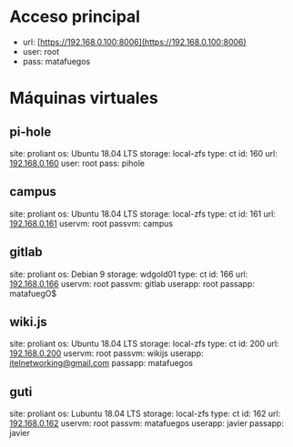 <!-- TITLE: Proliant -->
<!-- SUBTITLE: Datos sobre el servidor Proliant -->

# Acceso principal
* url: [https://192.168.0.100:8006](https://192.168.0.100:8006)
* user: root
* pass: matafuegos

# Máquinas virtuales
## pi-hole
site: proliant
os: Ubuntu 18.04 LTS
storage: local-zfs
type: ct
id: 160
url: [192.168.0.160](192.168.0.160)
user: root
pass: pihole

## campus
site: proliant
os: Ubuntu 18.04 LTS
storage: local-zfs
type: ct
id: 161
url: [192.168.0.161](192.168.0.161)
uservm: root
passvm: campus

## gitlab
site: proliant
os: Debian 9
storage: wdgold01
type: ct
id: 166
url: [192.168.0.166](192.168.0.166)
uservm: root
passvm: gitlab
userapp: root
passapp: matafuegO$

## wiki.js
site: proliant
os: Ubuntu 18.04 LTS
storage: local-zfs
type: ct
id: 200
url: [192.168.0.200](192.168.0.200)
uservm: root
passvm: wikijs
userapp: itelnetworking@gmail.com
passapp: matafuegos

## guti
site: proliant
os: Lubuntu 18.04 LTS
storage: local-zfs
type: ct
id: 162
url: [192.168.0.162](192.168.0.162)
uservm: root
passvm: matafuegos
userapp: javier
passapp: javier

